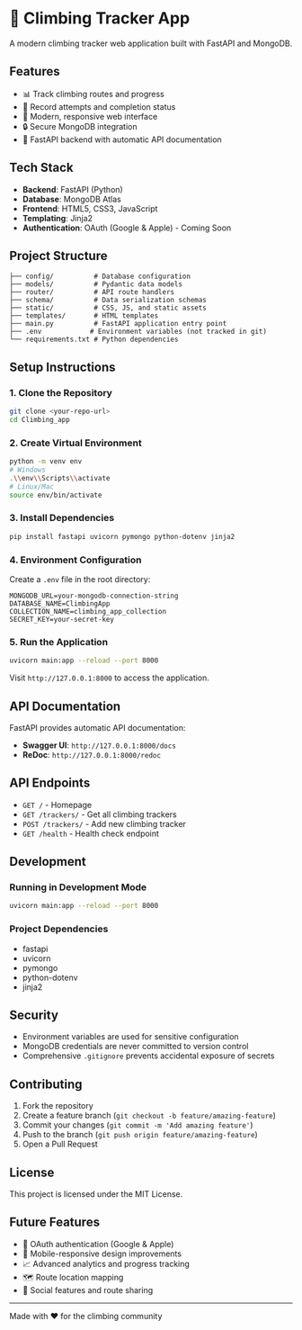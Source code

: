 # 🧗 Climbing Tracker App

A modern climbing tracker web application built with FastAPI and MongoDB.

## Features

- 📊 Track climbing routes and progress
- 🎯 Record attempts and completion status
- 🎨 Modern, responsive web interface
- 🔒 Secure MongoDB integration
- 🚀 FastAPI backend with automatic API documentation

## Tech Stack

- **Backend**: FastAPI (Python)
- **Database**: MongoDB Atlas
- **Frontend**: HTML5, CSS3, JavaScript
- **Templating**: Jinja2
- **Authentication**: OAuth (Google & Apple) - Coming Soon

## Project Structure

```
├── config/          # Database configuration
├── models/          # Pydantic data models
├── router/          # API route handlers
├── schema/          # Data serialization schemas
├── static/          # CSS, JS, and static assets
├── templates/       # HTML templates
├── main.py          # FastAPI application entry point
├── .env            # Environment variables (not tracked in git)
└── requirements.txt # Python dependencies
```

## Setup Instructions

### 1. Clone the Repository
```bash
git clone <your-repo-url>
cd Climbing_app
```

### 2. Create Virtual Environment
```bash
python -m venv env
# Windows
.\\env\\Scripts\\activate
# Linux/Mac
source env/bin/activate
```

### 3. Install Dependencies
```bash
pip install fastapi uvicorn pymongo python-dotenv jinja2
```

### 4. Environment Configuration
Create a `.env` file in the root directory:
```env
MONGODB_URL=your-mongodb-connection-string
DATABASE_NAME=ClimbingApp
COLLECTION_NAME=climbing_app_collection
SECRET_KEY=your-secret-key
```

### 5. Run the Application
```bash
uvicorn main:app --reload --port 8000
```

Visit `http://127.0.0.1:8000` to access the application.

## API Documentation

FastAPI provides automatic API documentation:
- **Swagger UI**: `http://127.0.0.1:8000/docs`
- **ReDoc**: `http://127.0.0.1:8000/redoc`

## API Endpoints

- `GET /` - Homepage
- `GET /trackers/` - Get all climbing trackers
- `POST /trackers/` - Add new climbing tracker
- `GET /health` - Health check endpoint

## Development

### Running in Development Mode
```bash
uvicorn main:app --reload --port 8000
```

### Project Dependencies
- fastapi
- uvicorn
- pymongo
- python-dotenv
- jinja2

## Security

- Environment variables are used for sensitive configuration
- MongoDB credentials are never committed to version control
- Comprehensive `.gitignore` prevents accidental exposure of secrets

## Contributing

1. Fork the repository
2. Create a feature branch (`git checkout -b feature/amazing-feature`)
3. Commit your changes (`git commit -m 'Add amazing feature'`)
4. Push to the branch (`git push origin feature/amazing-feature`)
5. Open a Pull Request

## License

This project is licensed under the MIT License.

## Future Features

- 🔐 OAuth authentication (Google & Apple)
- 📱 Mobile-responsive design improvements
- 📈 Advanced analytics and progress tracking
- 🗺️ Route location mapping
- 👥 Social features and route sharing

---

Made with ❤️ for the climbing community